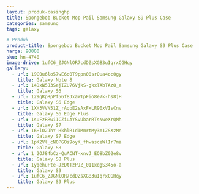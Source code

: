 ```yaml
---
layout: produk-casinghp
title: Spongebob Bucket Mop Pail Samsung Galaxy S9 Plus Case
categories: samsung
tags: galaxy

# Produk
product-title: Spongebob Bucket Mop Pail Samsung Galaxy S9 Plus Case
harga: 90000
sku: hn-4740
image-drive: 1ufC6_ZJGNlOR7cdDZsXGB3uIqrxCGHqy
gallery:
  - url: 19G0u6lo57wE6o0T9ppn00srQua4oc0gy
    title: Galaxy Note 8
  - url: 14DxN5J3SejIZU76VjkS-gkxTAbTAzO_a
    title: Galaxy S6
  - url: 129gRpRpPf56f8JxaWTpFio8e7k-hs8jH
    title: Galaxy S6 Edge
  - url: 1XH3VVN51Z_rAqbE2sAxFxLR90xVIsCnv
    title: Galaxy S6 Edge Plus
  - url: 1suFzRRwi1CZiuAYSvUbarRTsNweXrQMh
    title: Galaxy S7
  - url: 16HlO2JhY-HkhlR1dIMmrtMy3m1ZSXzMn
    title: Galaxy S7 Edge
  - url: 1pK2Vl_cN0PGOs9oyK_fhwasceWlIr7ma
    title: Galaxy S8
  - url: 1_2OJ84bCz-QuACNT-xnvJ_EO8bZ02e8v
    title: Galaxy S8 Plus
  - url: 1yqehuFte-JzDtTzPJZ_011xqgS345o-a
    title: Galaxy S9
  - url: 1ufC6_ZJGNlOR7cdDZsXGB3uIqrxCGHqy
    title: Galaxy S9 Plus
---
```

